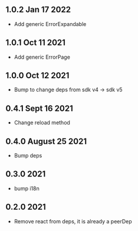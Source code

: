 ## 1.0.2 Jan 17 2022

- Add generic ErrorExpandable

## 1.0.1 Oct 11 2021

- Add generic ErrorPage

## 1.0.0 Oct 12 2021

- Bump to change deps from sdk v4 -> sdk v5

## 0.4.1 Sept 16 2021

- Change reload method

## 0.4.0 August 25 2021

- Bump deps

## 0.3.0 2021

- bump i18n

## 0.2.0 2021

- Remove react from deps, it is already a peerDep
